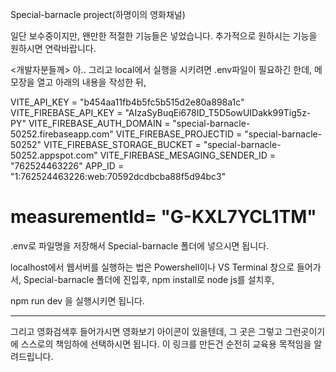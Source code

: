 Special-barnacle project(하명이의 영화채널)

일단 보수중이지만, 왠만한 적절한 기능들은 넣었습니다. 
추가적으로 원하시는 기능을 원하시면 연락바랍니다.

<개발자분들께>
아.. 그리고 local에서 실행을 시키려면 .env파일이 필요하긴 한데, 
메모장을 열고 아래의 내용을 작성한 뒤,

VITE_API_KEY = "b454aa11fb4b5fc5b515d2e80a898a1c"
VITE_FIREBASE_API_KEY = "AIzaSyBuqEi678ID_T5D5owUIDakk99Tig5z-PY"
VITE_FIREBASE_AUTH_DOMAIN = "special-barnacle-50252.firebaseapp.com"
VITE_FIREBASE_PROJECTID = "special-barnacle-50252"
VITE_FIREBASE_STORAGE_BUCKET = "special-barnacle-50252.appspot.com"
VITE_FIREBASE_MESAGING_SENDER_ID = "762524463226"
APP_ID = "1:762524463226:web:70592dcdbcba88f5d94bc3"
# measurementId=  "G-KXL7YCL1TM"

.env로 파일명을 저장해서 Special-barnacle 폴더에 넣으시면 됩니다.

localhost에서 웹서버를 실행하는 법은 Powershell이나 VS Terminal 창으로 들어가서, Special-barnacle 폴더에 진입후,
npm install로 node js를 설치후, 

npm run dev 을 실행시키면 됩니다.



-------------------------------------
그리고 영화검색후 들어가시면 영화보기 아이콘이 있을텐데, 그 곳은 그렇고 그런곳이기에 스스로의 책임하에 선택하시면 됩니다.
이 링크를 만든건 순전히 교육용 목적임을 알려드립니다.